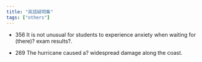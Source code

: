 ```yaml
---
title: "英語疑問集"
tags: ["others"]
---
```


- 356 It is not unusual for students to experience anxiety when waiting for (there)? exam results?.

- 269 The hurricane caused a? widespread damage along the coast.